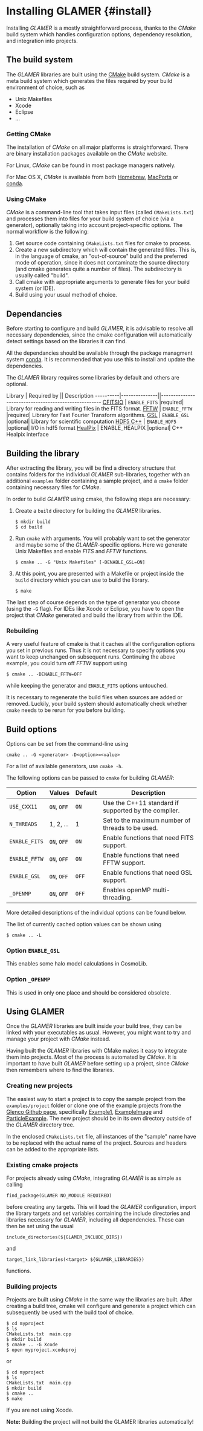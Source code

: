 Installing GLAMER                                                     {#install}
=================

Installing *GLAMER* is a mostly straightforward process, thanks to the *CMake*
build system which handles configuration options, dependency resolution, and
integration into projects.


The build system
----------------

The *GLAMER* libraries are built using the [CMake] build system. *CMake* is a
meta build system which generates the files required by your build environment
of choice, such as

-   Unix Makefiles
-   Xcode
-   Eclipse
-   ...


### Getting CMake

The installation of *CMake* on all major platforms is straightforward. There are
binary installation packages available on the *CMake* website.

For Linux, *CMake* can be found in most package managers natively.

For Mac OS X, *CMake* is available from both [Homebrew], [MacPorts] or [conda].


### Using CMake

*CMake* is a command-line tool that takes input files (called `CMakeLists.txt`)
and processes them into files for your build system of choice (via a generator),
optionally taking into account project-specific options. The normal workflow is
the following:

1.  Get source code containing `CMakeLists.txt` files for cmake to process.
2.  Create a new subdirectory which will contain the generated files. This is,
    in the language of cmake, an "out-of-source" build and the preferred mode
    of operation, since it does not contaminate the source directory (and cmake
    generates quite a number of files). The subdirectory is usually called
    "build".
3.  Call cmake with appropriate arguments to generate files for your build
    system (or IDE).
4.  Build using your usual method of choice.


Dependancies
------------

Before starting to configure and build *GLAMER*, it is advisable to resolve all
necessary dependencies, since the cmake configuration will automatically detect
settings based on the libraries it can find.

All the dependancies should be available through the package managment system [conda].  It is recommended that you use this to install and update the dependencies.

The *GLAMER* library requires some libraries by default and others are optional. 


Library   | Required by   || Description
----------|---------------||-----------------------------------------------------
[CFITSIO] | `ENABLE_FITS` |required| Library for reading and writing files in the FITS format.
[FFTW]    | `ENABLE_FFTW` |required| Library for Fast Fourier Transform algorithms.
[GSL]     | `ENABLE_GSL`  |optional| Library for   scientific computation
[HDF5 C++]    | `ENABLE_HDF5` |optional| I/O in hdf5 format
[HealPix] |  ENABLE_HEALPIX |optional| C++ Healpix interface


Building the library
--------------------

After extracting the library, you will be find a directory structure that
contains folders for the individual *GLAMER* sub-libraries, together with an
additional `examples` folder containing a sample project, and a `cmake` folder
containing necessary files for *CMake*.

In order to build *GLAMER* using cmake, the following steps are necessary:

1.  Create a `build` directory for building the *GLAMER* libraries.
    
        $ mkdir build
        $ cd build
    
2.  Run `cmake` with arguments. You will probably want to set the generator and
    maybe some of the *GLAMER*-specific options. Here we generate Unix Makefiles
    and enable *FITS* and *FFTW* functions.
    
        $ cmake .. -G "Unix Makefiles" [-DENABLE_GSL=ON]
    
3.  At this point, you are presented with a Makefile or project inside the
    `build` directory which you can use to build the library.
    
        $ make

The last step of course depends on the type of generator you choose (using the
`-G` flag). For IDEs like Xcode or Eclipse, you have to open the project that
*CMake* generated and build the library from within the IDE.


### Rebuilding

A very useful feature of cmake is that it caches all the configuration options
you set in previous runs. Thus it is not necessary to specify options you want
to keep unchanged on subsequent runs. Continuing the above example, you could
turn off *FFTW* support using

    $ cmake .. -DENABLE_FFTW=OFF

while keeping the generator and `ENABLE_FITS` options untouched.

It is necessary to regenerate the build files when sources are added or removed.
Luckily, your build system should automatically check whether `cmake` needs to
be rerun for you before building.


Build options
-------------

Options can be set from the command-line using

    cmake .. -G <generator> -D<option>=<value>

For a list of available generators, use `cmake -h`.

The following options can be passed to `cmake` for building *GLAMER*:

Option        | Values      | Default | Description
--------------|-------------|---------|-----------------------------------------
`USE_CXX11`   | `ON`, `OFF` | `ON`    | Use the C++11 standard if supported by the compiler.
`N_THREADS`   | 1, 2, ...   | 1       | Set to the maximum number of threads to be used.
`ENABLE_FITS` | `ON`, `OFF` | `ON`    | Enable functions that need FITS support.
`ENABLE_FFTW` | `ON`, `OFF` | `ON`    | Enable functions that need FFTW support.
`ENABLE_GSL`  | `ON`, `OFF` | `OFF`   | Enable functions that need GSL support.
`_OPENMP`     | `ON`, `OFF` | `OFF`   | Enables openMP multi-threading.

More detailed descriptions of the individual options can be found below.

The list of currently cached option values can be shown using

    $ cmake .. -L


### Option `ENABLE_GSL`

This enables some halo model calculations in CosmoLib.


### Option `_OPENMP`

This is used in only one place and should be considered obsolete.


Using GLAMER
------------

Once the *GLAMER* libraries are built inside your build tree, they can be linked
with your executables as usual. However, you might want to try and manage your
project with *CMake* instead.

Having built the *GLAMER* libraries with CMake makes it easy to integrate them
into projects. Most of the process is automated by *CMake*. It is important to
have built *GLAMER* before setting up a project, since *CMake* then remembers
where to find the libraries.


### Creating new projects

The easiest way to start a project is to copy the sample project from the
`examples/project` folder or clone one of the example projects from the [Glenco Github page]("https://github.com/glenco"), specifically [Example1]("https://github.com/glenco/Example1"), [ExampleImage]("https://github.com/glenco/ExampleImage") and [ParticleExample]("https://github.com/glenco/ParticleExample").  The new project should be in its own directory outside of the *GLAMER* directory tree.


In the enclosed `CMakeLists.txt` file, all instances
of the "sample" name have to be replaced with the actual name of the project.
Sources and headers can be added to the appropriate lists.


### Existing cmake projects

For projects already using *CMake*, integrating *GLAMER* is as simple as calling

    find_package(GLAMER NO_MODULE REQUIRED)

before creating any targets. This will load the *GLAMER* configuration, import
the library targets and set variables containing the include directories and
libraries necessary for *GLAMER*, including all dependencies. These can then be
set using the usual

    include_directories(${GLAMER_INCLUDE_DIRS})

and

    target_link_libraries(<target> ${GLAMER_LIBRARIES})

functions.


### Building projects

Projects are built using *CMake* in the same way the libraries are built. After
creating a build tree, cmake will configure and generate a project which can
subsequently be used with the build tool of choice.

    $ cd myproject
    $ ls
    CMakeLists.txt  main.cpp
    $ mkdir build
    $ cmake .. -G Xcode
    $ open myproject.xcodeproj
or

    $ cd myproject
    $ ls
    CMakeLists.txt  main.cpp
    $ mkdir build
    $ cmake .. 
    $ make
If you are not using Xcode.


**Note:**
Building the project will not build the GLAMER libraries automatically!


[cmake]: http://www.cmake.org "CMake"
[homebrew]: http://www.brew.sh "Homebrew — The missing package manager for OS X"
[macports]: https://www.macports.org "The MacPorts Project"
[cfitsio]: https://heasarc.gsfc.nasa.gov/fitsio/fitsio.html "CFITSIO"
[ccfits]: https://heasarc.gsfc.nasa.gov/fitsio/CCfits/ "CCfits"
[ccfitsdoc]: https://heasarc.gsfc.nasa.gov/fitsio/CCfits/html/index.html "CCfits documentation"
[fftw]: http://www.fftw.org "FFTW Home Page"
[gsl]: http://www.gnu.org/software/gsl/ "GNU Scientific Library"
[HDF5 C++]: https://support.hdfgroup.org/HDF5/doc/cpplus_RM/index.html "HDF5 C++"
[HealPix]:https://healpix.jpl.nasa.gov/html/Healpix_cxx/index.html"HealPix"
[conda]:https://docs.conda.io/projects/conda/en/latest/ "conda"